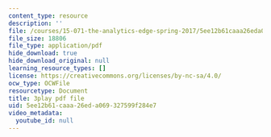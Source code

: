 ```yaml
---
content_type: resource
description: ''
file: /courses/15-071-the-analytics-edge-spring-2017/5ee12b61caaa26eda069327599f284e7_Mge-sj1UVFM.pdf
file_size: 18806
file_type: application/pdf
hide_download: true
hide_download_original: null
learning_resource_types: []
license: https://creativecommons.org/licenses/by-nc-sa/4.0/
ocw_type: OCWFile
resourcetype: Document
title: 3play pdf file
uid: 5ee12b61-caaa-26ed-a069-327599f284e7
video_metadata:
  youtube_id: null
---
```

